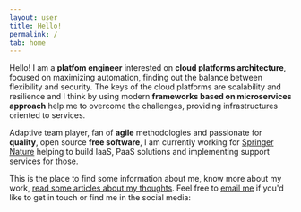 ```yaml
---
layout: user
title: Hello!
permalink: /
tab: home
---
```


Hello! I am a **platfom engineer** interested on **cloud platforms architecture**,
focused on maximizing automation, finding out the balance between flexibility and
security. The keys of the cloud platforms are scalability and resilience and I 
think by using modern **frameworks based on microservices approach** help me to 
overcome the challenges, providing infrastructures oriented to services.

Adaptive team player, fan of **agile** methodologies and passionate for **quality**, 
open source **free software**, I am currently working for 
[Springer Nature](https://www.springer.com) helping to build IaaS, PaaS 
solutions and implementing support services for those.

This is the place to find some information about me, know more about my work, 
[read some articles about my thoughts](/blog). Feel free to [email me](mailto:jriguera@gmail.com) 
if you'd like to get in touch or find me in the social media:

